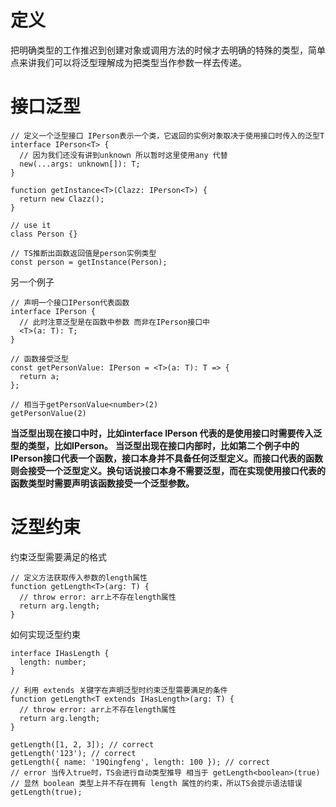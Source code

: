 # 定义
把明确类型的工作推迟到创建对象或调用方法的时候才去明确的特殊的类型，简单点来讲我们可以将泛型理解成为把类型当作参数一样去传递。

# 接口泛型
```
// 定义一个泛型接口 IPerson表示一个类，它返回的实例对象取决于使用接口时传入的泛型T
interface IPerson<T> {
  // 因为我们还没有讲到unknown 所以暂时这里使用any 代替
  new(...args: unknown[]): T;
}

function getInstance<T>(Clazz: IPerson<T>) {
  return new Clazz();
}

// use it
class Person {}

// TS推断出函数返回值是person实例类型
const person = getInstance(Person);
```
另一个例子
```
// 声明一个接口IPerson代表函数
interface IPerson {
  // 此时注意泛型是在函数中参数 而非在IPerson接口中
  <T>(a: T): T;
}

// 函数接受泛型
const getPersonValue: IPerson = <T>(a: T): T => {
  return a;
};

// 相当于getPersonValue<number>(2)
getPersonValue(2)

```
**当泛型出现在接口中时，比如interface IPerson<T> 代表的是使用接口时需要传入泛型的类型，比如IPerson<T>。**
**当泛型出现在接口内部时，比如第二个例子中的 IPerson接口代表一个函数，接口本身并不具备任何泛型定义。而接口代表的函数则会接受一个泛型定义。换句话说接口本身不需要泛型，而在实现使用接口代表的函数类型时需要声明该函数接受一个泛型参数。**

# 泛型约束
约束泛型需要满足的格式

```
// 定义方法获取传入参数的length属性
function getLength<T>(arg: T) {
  // throw error: arr上不存在length属性
  return arg.length;
}
```
如何实现泛型约束
```
interface IHasLength {
  length: number;
}

// 利用 extends 关键字在声明泛型时约束泛型需要满足的条件
function getLength<T extends IHasLength>(arg: T) {
  // throw error: arr上不存在length属性
  return arg.length;
}

getLength([1, 2, 3]); // correct
getLength('123'); // correct
getLength({ name: '19Qingfeng', length: 100 }); // correct
// error 当传入true时，TS会进行自动类型推导 相当于 getLength<boolean>(true)
// 显然 boolean 类型上并不存在拥有 length 属性的约束，所以TS会提示语法错误
getLength(true); 
```